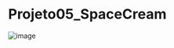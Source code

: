 # Projeto05_SpaceCream
![image](https://user-images.githubusercontent.com/110058876/224878237-ecb68f53-bd82-4fcb-8abf-1d95c325fb7f.png)
